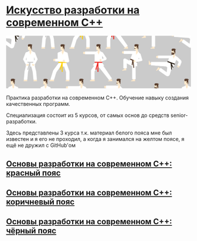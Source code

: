 # [Искусство разработки на современном С++](https://www.coursera.org/specializations/c-plus-plus-modern-development)

![alt-текст](img.jpg)

Практика разработки на современном С++. Обучение навыку создания качественных программ.

Специализация состоит из 5 курсов, от самых основ до средств senior-разработки.

Здесь представлены 3 курса т.к. материал белого пояса мне был известен и я его не проходил, а когда я занимался на желтом поясе, я ещё не дружил с GitHub'ом

## [Основы разработки на современном С++: красный пояс](basics-of-c-plus-plus-development-red-belt-main/README.md) 

## [Основы разработки на современном С++: коричневый пояс](basics-of-c-plus-plus-development-brown-belt-main/README.md) 

## [Основы разработки на современном С++: чёрный пояс](basics-of-c-plus-plus-development-black-belt-main/README.md)
